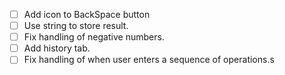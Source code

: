 - [ ] Add icon to BackSpace button
- [ ] Use string to store result.
- [ ] Fix handling of negative numbers.
- [ ] Add history tab.
- [ ] Fix handling of when user enters a sequence of operations.s